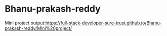 # Bhanu-prakash-reddy
Mini project output:https://full-stack-developer-sure-trust.github.io/Bhanu-prakash-reddy/Mini%20project/
